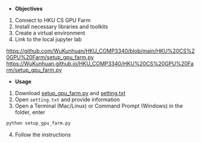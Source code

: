 
* __Objectives__
1. Connect to HKU CS GPU Farm
2. Install necessary libraries and toolkits
3. Create a virtual environment
4. Link to the local jupyter lab


https://github.com/WuKunhuan/HKU_COMP3340/blob/main/HKU%20CS%20GPU%20Farm/setup_gpu_farm.py
https://WuKunhuan.github.io/HKU_COMP3340/HKU%20CS%20GPU%20Farm/setup_gpu_farm.py


* __Usage__

1. Download <a href="https://WuKunhuan.github.io/HKU_COMP3340/HKU%20CS%20GPU%20Farm/setup_gpu_farm.py" target="_blank">setup_gpu_farm.py</a> and <a href="https://github.com/WuKunhuan/HKU_COMP3340/blob/2e6319cfa7ceda432a7f76ffbdd1831479d3ba56/HKU%20CS%20GPU%20Farm/setting.txt" target="_blank">setting.txt</a>
2. Open ```setting.txt``` and provide information
3. Open a Terminal (Mac/Linux) or Command Prompt (Windows) in the folder, enter 
```python
python setup_gpu_farm.py
```
4. Follow the instructions
